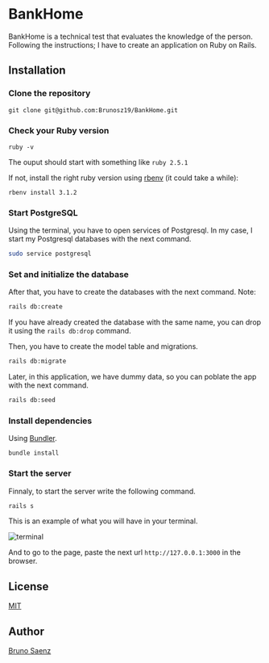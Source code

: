 # BankHome

BankHome is a technical test that evaluates the knowledge of the person. Following the instructions; I have to create an application on Ruby on Rails.

## Installation
### Clone the repository

```shell
git clone git@github.com:Brunosz19/BankHome.git
```

### Check your Ruby version

```shell
ruby -v
```

The ouput should start with something like `ruby 2.5.1`

If not, install the right ruby version using [rbenv](https://github.com/rbenv/rbenv) (it could take a while):

```shell
rbenv install 3.1.2
```
### Start PostgreSQL
Using the terminal, you have to open services of Postgresql. In my case, I start my Postgresql databases with the next command.
 
```bash
sudo service postgresql
```
### Set and initialize the database
After that, you have to create the databases with the next command. Note: 

```bash
rails db:create
```

If you have already created the database with the same name, you can drop it using the `rails db:drop` command.

Then, you have to create the model table and migrations.

```bash
rails db:migrate
```

Later, in this application, we have dummy data, so you can poblate the app with the next command.

```bash
rails db:seed
```

### Install dependencies

Using [Bundler](https://github.com/bundler/bundler).

```shell
bundle install
```

### Start the server
Finnaly, to start the server write the following command.

```bash
rails s
```

This is an example of what you will have in your terminal.

![terminal](https://user-images.githubusercontent.com/103700965/220712373-e2796702-7a6c-483e-9724-2d0082425712.png)

And to go to the page, paste the next url `http://127.0.0.1:3000` in the browser.

## License

[MIT](https://choosealicense.com/licenses/mit/)

## Author
[Bruno Saenz](https://github.com/Brunosz19)
